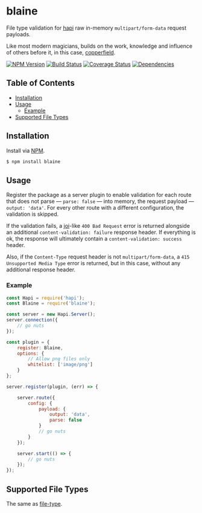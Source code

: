 # blaine
File type validation for [hapi](https://github.com/hapijs/hapi) raw in-memory `multipart/form-data` request payloads.

Like most modern magicians, builds on the work, knowledge and influence of others before it, in this case, [copperfield](https://github.com/ruiquelhas/copperfield).

[![NPM Version][fury-img]][fury-url] [![Build Status][travis-img]][travis-url] [![Coverage Status][coveralls-img]][coveralls-url] [![Dependencies][david-img]][david-url]

## Table of Contents

- [Installation](#installation)
- [Usage](#usage)
  - [Example](#example)
- [Supported File Types](#supported-file-types)

## Installation
Install via [NPM](https://www.npmjs.org).

```sh
$ npm install blaine
```

## Usage

Register the package as a server plugin to enable validation for each route that does not parse — `parse: false` — into memory, the request payload — `output: 'data'`. For every other route with a different configuration, the validation is skipped.

If the validation fails, a [joi](https://github.com/hapijs/joi)-like `400 Bad Request` error is returned alongside an additional `content-validation: failure` response header. If everything is ok, the response will ultimately contain a `content-validation: success` header.

Also, if the `Content-Type` request header is not `multipart/form-data`, a `415 Unsupported Media Type` error is returned, but in this case, without any additional response header.

### Example

```js
const Hapi = require('hapi');
const Blaine = require('blaine');

const server = new Hapi.Server();
server.connection({
    // go nuts
});

const plugin = {
    register: Blaine,
    options: {
        // Allow png files only
        whitelist: ['image/png']
    }
};

server.register(plugin, (err) => {

    server.route({
        config: {
            payload: {
                output: 'data',
                parse: false
            }
            // go nuts
        }
    });

    server.start(() => {
        // go nuts
    });
});
```

## Supported File Types

The same as [file-type](https://github.com/sindresorhus/file-type#supported-file-types).

[coveralls-img]: https://coveralls.io/repos/ruiquelhas/blaine/badge.svg
[coveralls-url]: https://coveralls.io/github/ruiquelhas/blaine
[david-img]: https://david-dm.org/ruiquelhas/blaine.svg
[david-url]: https://david-dm.org/ruiquelhas/blaine
[fury-img]: https://badge.fury.io/js/blaine.svg
[fury-url]: https://badge.fury.io/js/blaine
[travis-img]: https://travis-ci.org/ruiquelhas/blaine.svg
[travis-url]: https://travis-ci.org/ruiquelhas/blaine

